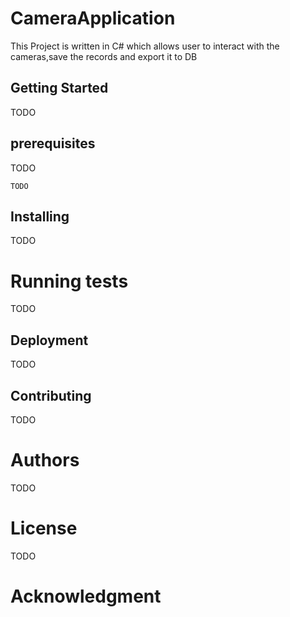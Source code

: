 # CameraApplication
This Project is written in C# which allows user to interact with the cameras,save the records and export it to DB
## Getting Started
TODO
## prerequisites
TODO
```
TODO
```
## Installing 
TODO
# Running tests
TODO
## Deployment 
TODO
## Contributing
TODO
# Authors
TODO
# License
TODO
# Acknowledgment


